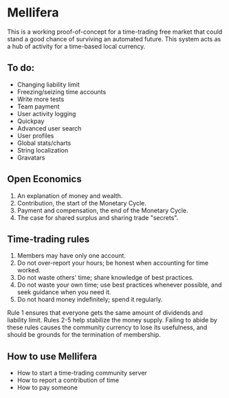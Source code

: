Mellifera
=========
This is a working proof-of-concept for a time-trading free market that could stand a good chance of surviving an automated future. This system acts as a hub of activity for a time-based local currency.

To do:
------
* Changing liability limit
* Freezing/seizing time accounts
* Write more tests
* Team payment
* User activity logging
* Quickpay
* Advanced user search
* User profiles
* Global stats/charts
* String localization
* Gravatars

Open Economics
--------------

1. An explanation of money and wealth.
2. Contribution, the start of the Monetary Cycle.
3. Payment and compensation, the end of the Monetary Cycle.
4. The case for shared surplus and sharing trade "secrets".

Time-trading rules
------------------

1. Members may have only one account.
2. Do not over-report your hours; be honest when accounting for time worked.
3. Do not waste others' time; share knowledge of best practices.
4. Do not waste your own time; use best practices whenever possible, and seek guidance when you need it.
5. Do not hoard money indefinitely; spend it regularly.

Rule 1 ensures that everyone gets the same amount of dividends and liability limit. Rules 2-5 help stabilize the money supply. Failing to abide by these rules causes the community currency to lose its usefulness, and should be grounds for the termination of membership.

How to use Mellifera
--------------------

* How to start a time-trading community server
* How to report a contribution of time
* How to pay someone


